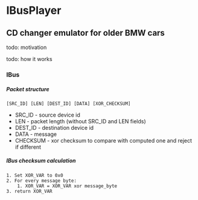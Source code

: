 # IBusPlayer
## CD changer emulator for older BMW cars

todo: motivation

todo: how it works

### IBus
##### Packet structure

`[SRC_ID] [LEN] [DEST_ID] [DATA] [XOR_CHECKSUM]`

* SRC_ID   - source device id
* LEN      - packet length (without SRC_ID and LEN fields)
* DEST_ID  - destination device id
* DATA     - message
* CHECKSUM - xor checksum to compare with computed one and reject if different

##### IBus checksum calculation
    1. Set XOR_VAR to 0x0
    2. For every message byte:
        1. XOR_VAR = XOR_VAR xor message_byte
    3. return XOR_VAR